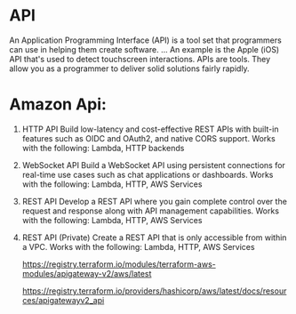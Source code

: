 # API
An Application Programming Interface (API) is a tool set that programmers can use in helping them create software. ... An example is the Apple (iOS) API that's used to detect touchscreen interactions. APIs are tools. They allow you as a programmer to deliver solid solutions fairly rapidly.


# Amazon Api:

1. HTTP API
   Build low-latency and cost-effective REST APIs with built-in features such as OIDC and OAuth2, and native CORS support.
   Works with the following: Lambda, HTTP backends
2. WebSocket API
   Build a WebSocket API using persistent connections for real-time use cases such as chat applications or dashboards.
   Works with the following: Lambda, HTTP, AWS Services
3. REST API
   Develop a REST API where you gain complete control over the request and response along with API management capabilities.
   Works with the following: Lambda, HTTP, AWS Services
   
4. REST API (Private)
   Create a REST API that is only accessible from within a VPC.
   Works with the following: Lambda, HTTP, AWS Services
   
   
   https://registry.terraform.io/modules/terraform-aws-modules/apigateway-v2/aws/latest
   
   https://registry.terraform.io/providers/hashicorp/aws/latest/docs/resources/apigatewayv2_api
   




